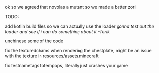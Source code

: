 ok so we agreed that novolas a mutant so we made a better zori

TODO: 

add kotlin build files so we can actually use the loader
*gonna test out the loader and see if i can do something about it -Terik*

unchinese some of the code

fix the texturedchams when rendering the chestplate, might be an issue with the texture in resources/assets.minecraft

fix testnametags totempops, literally just crashes your game
